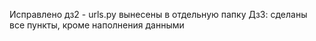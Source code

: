 Исправлено дз2 - urls.py вынесены в отдельную папку
Дз3: сделаны все пункты, кроме наполнения данными